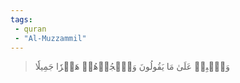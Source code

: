 ```yaml
---
tags: 
 - quran 
 - "Al-Muzzammil"
---
```


> وَٱصۡبِرۡ عَلَىٰ مَا يَقُولُونَ وَٱهۡجُرۡهُمۡ هَجۡرٗا جَمِيلٗا
